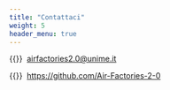 ```yaml
---
title: "Contattaci"
weight: 5
header_menu: true
---
```


{{<icon class="fa fa-envelope">}}&nbsp; airfactories2.0@unime.it

{{<icon class="fa fa-github">}}&nbsp; https://github.com/Air-Factories-2-0

